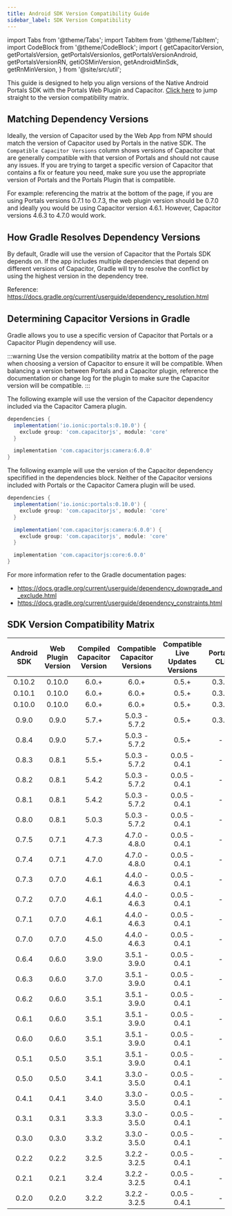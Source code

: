 ```yaml
---
title: Android SDK Version Compatibility Guide
sidebar_label: SDK Version Compatibility
---
```


import Tabs from '@theme/Tabs';
import TabItem from '@theme/TabItem';
import CodeBlock from '@theme/CodeBlock';
import {
  getCapacitorVersion,
  getPortalsVersion,
  getPortalsVersionIos,
  getPortalsVersionAndroid,
  getPortalsVersionRN,
  getiOSMinVersion,
  getAndroidMinSdk,
  getRnMinVersion,
} from '@site/src/util';

This guide is designed to help you align versions of the Native Android Portals SDK with the Portals Web Plugin and Capacitor. [Click here](./version-matrix.md#sdk-version-compatibility-matrix) to jump straight to the version compatibility matrix.

## Matching Dependency Versions

Ideally, the version of Capacitor used by the Web App from NPM should match the version of Capacitor used by Portals in the native SDK. The `Compatible Capacitor Versions` column shows versions of Capacitor that are generally compatible with that version of Portals and should not cause any issues. If you are trying to target a specific version of Capacitor that contains a fix or feature you need, make sure you use the appropriate version of Portals and the Portals Plugin that is compatible.

For example: referencing the matrix at the bottom of the page, if you are using Portals versions 0.7.1 to 0.7.3, the web plugin version should be 0.7.0 and ideally you would be using Capacitor version 4.6.1. However, Capacitor versions 4.6.3 to 4.7.0 would work.

## How Gradle Resolves Dependency Versions

By default, Gradle will use the version of Capacitor that the Portals SDK depends on. If the app includes multiple dependencies that depend on different versions of Capacitor, Gradle will try to resolve the conflict by using the highest version in the dependency tree.

Reference: https://docs.gradle.org/current/userguide/dependency_resolution.html

## Determining Capacitor Versions in Gradle

Gradle allows you to use a specific version of Capacitor that Portals or a Capacitor Plugin dependency will use.

:::warning
Use the version compatibility matrix at the bottom of the page when choosing a version of Capacitor to ensure it will be compatible. When balancing a version between Portals and a Capacitor plugin, reference the documentation or change log for the plugin to make sure the Capacitor version will be compatible.
:::

The following example will use the version of the Capacitor dependency included via the Capacitor Camera plugin.

```groovy
dependencies {
  implementation('io.ionic:portals:0.10.0') {
    exclude group: 'com.capacitorjs', module: 'core'
  }

  implementation 'com.capacitorjs:camera:6.0.0'
}
```

The following example will use the version of the Capacitor dependency specifified in the dependencies block. Neither of the Capacitor versions included with Portals or the Capacitor Camera plugin will be used.

```groovy
dependencies {
  implementation('io.ionic:portals:0.10.0') {
    exclude group: 'com.capacitorjs', module: 'core'
  }

  implementation('com.capacitorjs:camera:6.0.0') {
    exclude group: 'com.capacitorjs', module: 'core'
  }

  implementation 'com.capacitorjs:core:6.0.0'
}
```

For more information refer to the Gradle documentation pages:

- https://docs.gradle.org/current/userguide/dependency_downgrade_and_exclude.html
- https://docs.gradle.org/current/userguide/dependency_constraints.html

## SDK Version Compatibility Matrix

| Android SDK | Web Plugin Version | Compiled Capacitor Version | Compatible Capacitor Versions | Compatible Live Updates Versions | Portals CLI |
| :---------: | :----------------: | :------------------------: | :---------------------------: | :------------------------------: | :---------: |
|   0.10.2    |       0.10.0       |           6.0.+            |             6.0.+             |              0.5.+               |    0.3.+    |
|   0.10.1    |       0.10.0       |           6.0.+            |             6.0.+             |              0.5.+               |    0.3.+    |
|   0.10.0    |       0.10.0       |           6.0.+            |             6.0.+             |              0.5.+               |    0.3.+    |
|    0.9.0    |       0.9.0        |           5.7.+            |         5.0.3 - 5.7.2         |              0.5.+               |    0.3.+    |
|    0.8.4    |       0.9.0        |           5.7.+            |         5.0.3 - 5.7.2         |              0.5.+               |      -      |
|    0.8.3    |       0.8.1        |           5.5.+            |         5.0.3 - 5.7.2         |          0.0.5 - 0.4.1           |      -      |
|    0.8.2    |       0.8.1        |           5.4.2            |         5.0.3 - 5.7.2         |          0.0.5 - 0.4.1           |      -      |
|    0.8.1    |       0.8.1        |           5.4.2            |         5.0.3 - 5.7.2         |          0.0.5 - 0.4.1           |      -      |
|    0.8.0    |       0.8.1        |           5.0.3            |         5.0.3 - 5.7.2         |          0.0.5 - 0.4.1           |      -      |
|    0.7.5    |       0.7.1        |           4.7.3            |         4.7.0 - 4.8.0         |          0.0.5 - 0.4.1           |      -      |
|    0.7.4    |       0.7.1        |           4.7.0            |         4.7.0 - 4.8.0         |          0.0.5 - 0.4.1           |      -      |
|    0.7.3    |       0.7.0        |           4.6.1            |         4.4.0 - 4.6.3         |          0.0.5 - 0.4.1           |      -      |
|    0.7.2    |       0.7.0        |           4.6.1            |         4.4.0 - 4.6.3         |          0.0.5 - 0.4.1           |      -      |
|    0.7.1    |       0.7.0        |           4.6.1            |         4.4.0 - 4.6.3         |          0.0.5 - 0.4.1           |      -      |
|    0.7.0    |       0.7.0        |           4.5.0            |         4.4.0 - 4.6.3         |          0.0.5 - 0.4.1           |      -      |
|    0.6.4    |       0.6.0        |           3.9.0            |         3.5.1 - 3.9.0         |          0.0.5 - 0.4.1           |      -      |
|    0.6.3    |       0.6.0        |           3.7.0            |         3.5.1 - 3.9.0         |          0.0.5 - 0.4.1           |      -      |
|    0.6.2    |       0.6.0        |           3.5.1            |         3.5.1 - 3.9.0         |          0.0.5 - 0.4.1           |      -      |
|    0.6.1    |       0.6.0        |           3.5.1            |         3.5.1 - 3.9.0         |          0.0.5 - 0.4.1           |      -      |
|    0.6.0    |       0.6.0        |           3.5.1            |         3.5.1 - 3.9.0         |          0.0.5 - 0.4.1           |      -      |
|    0.5.1    |       0.5.0        |           3.5.1            |         3.5.1 - 3.9.0         |          0.0.5 - 0.4.1           |      -      |
|    0.5.0    |       0.5.0        |           3.4.1            |         3.3.0 - 3.5.0         |          0.0.5 - 0.4.1           |      -      |
|    0.4.1    |       0.4.1        |           3.4.0            |         3.3.0 - 3.5.0         |          0.0.5 - 0.4.1           |      -      |
|    0.3.1    |       0.3.1        |           3.3.3            |         3.3.0 - 3.5.0         |          0.0.5 - 0.4.1           |      -      |
|    0.3.0    |       0.3.0        |           3.3.2            |         3.3.0 - 3.5.0         |          0.0.5 - 0.4.1           |      -      |
|    0.2.2    |       0.2.2        |           3.2.5            |         3.2.2 - 3.2.5         |          0.0.5 - 0.4.1           |      -      |
|    0.2.1    |       0.2.1        |           3.2.4            |         3.2.2 - 3.2.5         |          0.0.5 - 0.4.1           |      -      |
|    0.2.0    |       0.2.0        |           3.2.2            |         3.2.2 - 3.2.5         |          0.0.5 - 0.4.1           |      -      |
